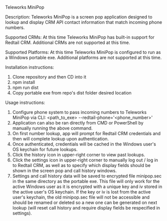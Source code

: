 Teleworks MiniPop

Description:
Teleworks MiniPop is a screen pop application designed to lookup and display CRM API contact information that match incoming phone numbers.

Supported CRMs:
At this time Teleworks MiniPop has built-in support for Redtail CRM. Additional CRMs are not supported at this time.

Supported Platforms:
At this time Teleworks MiniPop is configured to run as a Windows portable exe. Additional platforms are not supported at this time.

Installation instructions:
1. Clone repository and then CD into it
2. npm install
3. npm run dist
4. Copy portable exe from repo's dist folder desired location

Usage instructions:
1. Configure phone system to pass incoming numbers to Teleworks MiniPop via CLI: <path_to_exe> --redtail-phone='<phone_number>'
2. Application can also be ran directly from CMD or PowerShell by manually running the above command.
3. On first number lookup, app will prompt for Redtail CRM credentials and then will complete lookup upon authentication.
4. Once authenticated, credentials will be cached in the Windows user's OS keychain for future lookups.
5. Click the history icon in upper-right corner to view past lookups.
6. Click the settings icon in upper-right corner to manually log out / log in to Redtail CRM, as well as to specify which display fields should be shown in the screen pop and call history windows.
7. Settings and call history data will be saved to encrypted file minipop.sec in the same directory as the portable exe. This file will only work for the active Windows user as it is encrypted with a unique key and iv stored in the active user's OS keychain. If the key or iv is lost from the active user's keychain, the old minipop.sec file will not be accessible and should be renamed or deleted so a new one can be generated on next lookup (will reset call history and require display fields be respecified in settings).
